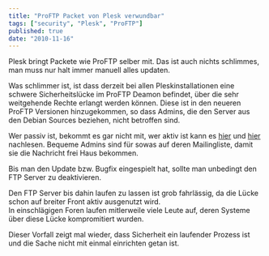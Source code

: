 ```yaml
---
title: "ProFTP Packet von Plesk verwundbar"
tags: ["security", "Plesk", "ProFTP"]
published: true
date: "2010-11-16"
---
```


Plesk bringt Packete wie ProFTP selber mit. Das ist auch nichts schlimmes, man muss nur halt immer manuell alles updaten.

Was schlimmer ist, ist dass derzeit bei allen Pleskinstallationen eine schwere Sicherheitslücke im ProFTP Deamon befindet, über die sehr weitgehende Rechte erlangt werden können. Diese ist in den neueren ProFTP Versionen hinzugekommen, so dass Admins, die den Server aus den Debian Sources beziehen, nicht betroffen sind.

Wer passiv ist, bekommt es gar nicht mit, wer aktiv ist kann es [hier](http://psa.bi-co.net/) und [hier](http://cve.mitre.org/cgi-bin/cvename.cgi?name=CVE-2010-3867) nachlesen. Bequeme Admins sind für sowas auf deren Mailingliste, damit sie die Nachricht frei Haus bekommen.

Bis man den Update bzw. Bugfix eingespielt hat, sollte man unbedingt den FTP Server zu deaktivieren.

Den FTP Server bis dahin laufen zu lassen ist grob fahrlässig, da die Lücke schon auf breiter Front aktiv ausgenutzt wird.  
In einschlägigen Foren laufen mitlerweile viele Leute auf, deren Systeme über diese Lücke kompromitiert wurden.

Dieser Vorfall zeigt mal wieder, dass Sicherheit ein laufender Prozess ist und die Sache nicht mit einmal einrichten getan ist.

